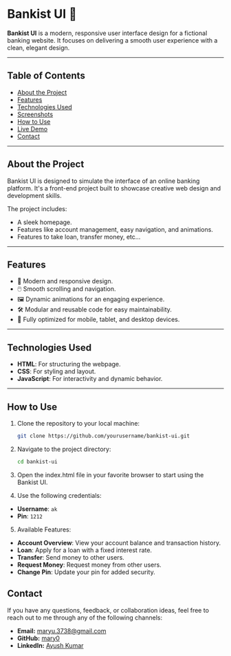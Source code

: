 # Bankist UI 🏦

**Bankist UI** is a modern, responsive user interface design for a fictional banking website. It focuses on delivering a smooth user experience with a clean, elegant design.

---

## Table of Contents

- [About the Project](#about-the-project)
- [Features](#features)
- [Technologies Used](#technologies-used)
- [Screenshots](#screenshots)
- [How to Use](#how-to-use)
- [Live Demo](#live-demo)
- [Contact](#contact)

---

## About the Project

Bankist UI is designed to simulate the interface of an online banking platform. It's a front-end project built to showcase creative web design and development skills.

The project includes:

- A sleek homepage.
- Features like account management, easy navigation, and animations.
- Features to take loan, transfer money, etc...

---

## Features

- 🌟 Modern and responsive design.
- 🖱️ Smooth scrolling and navigation.
- 🖼️ Dynamic animations for an engaging experience.
- 🛠️ Modular and reusable code for easy maintainability.
- 📱 Fully optimized for mobile, tablet, and desktop devices.

---

## Technologies Used

- **HTML**: For structuring the webpage.
- **CSS**: For styling and layout.
- **JavaScript**: For interactivity and dynamic behavior.

---

## How to Use

1. Clone the repository to your local machine:
   ```bash
   git clone https://github.com/yourusername/bankist-ui.git
   ```
2. Navigate to the project directory:
   ```bash
   cd bankist-ui
   ```
3. Open the index.html file in your favorite browser to start using the Bankist UI.

4. Use the following credentials:

- **Username**: `ak`
- **Pin**: `1212`

5. Available Features:

- **Account Overview**: View your account balance and transaction history.
- **Loan**: Apply for a loan with a fixed interest rate.
- **Transfer**: Send money to other users.
- **Request Money**: Request money from other users.
- **Change Pin**: Update your pin for added security.

## Contact

If you have any questions, feedback, or collaboration ideas, feel free to reach out to me through any of the following channels:

- **Email:** maryu.3738@gmail.com
- **GitHub:** [mary0](https://github.com/mary0)
- **LinkedIn:** [Ayush Kumar](https://www.linkedin.com/in/ayush-kumar-ab8a3a2ab/)
